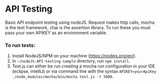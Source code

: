 # API Testing
Basic API endpoint testing using nodeJS.  Request makes http calls, mocha is the test framework, chai is the assertion library.  To run these you must pass your own APIKEY as an environment variable.

### To run tests:
1) Install NodeJS/NPM on your machine (https://nodejs.org/en/).  
2) In `~/nodeJS-API-testing-sample` directory, run `npm install`.
3) Test.js can either be run creating a mocha run configuration in your IDE (eclipse, intelliJ) or via command line with the syntax `APIKEY=yourApiKey ./node_modules/mocha/bin/mocha test.js -t 5000`.
